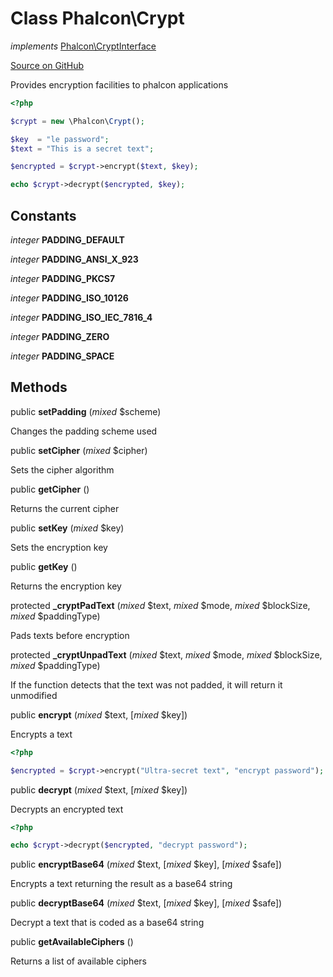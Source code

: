 # Class **Phalcon\\Crypt**

*implements* [Phalcon\CryptInterface](/en/3.1.2/api/Phalcon_CryptInterface)

<a href="https://github.com/phalcon/cphalcon/blob/master/phalcon/crypt.zep" class="btn btn-default btn-sm">Source on GitHub</a>

Provides encryption facilities to phalcon applications

```php
<?php

$crypt = new \Phalcon\Crypt();

$key  = "le password";
$text = "This is a secret text";

$encrypted = $crypt->encrypt($text, $key);

echo $crypt->decrypt($encrypted, $key);

```

## Constants
*integer* **PADDING_DEFAULT**

*integer* **PADDING_ANSI_X_923**

*integer* **PADDING_PKCS7**

*integer* **PADDING_ISO_10126**

*integer* **PADDING_ISO_IEC_7816_4**

*integer* **PADDING_ZERO**

*integer* **PADDING_SPACE**

## Methods
public  **setPadding** (*mixed* $scheme)

Changes the padding scheme used

public  **setCipher** (*mixed* $cipher)

Sets the cipher algorithm

public  **getCipher** ()

Returns the current cipher

public  **setKey** (*mixed* $key)

Sets the encryption key

public  **getKey** ()

Returns the encryption key

protected  **_cryptPadText** (*mixed* $text, *mixed* $mode, *mixed* $blockSize, *mixed* $paddingType)

Pads texts before encryption

protected  **_cryptUnpadText** (*mixed* $text, *mixed* $mode, *mixed* $blockSize, *mixed* $paddingType)

If the function detects that the text was not padded, it will return it unmodified

public  **encrypt** (*mixed* $text, [*mixed* $key])

Encrypts a text

```php
<?php

$encrypted = $crypt->encrypt("Ultra-secret text", "encrypt password");

```

public  **decrypt** (*mixed* $text, [*mixed* $key])

Decrypts an encrypted text

```php
<?php

echo $crypt->decrypt($encrypted, "decrypt password");

```

public  **encryptBase64** (*mixed* $text, [*mixed* $key], [*mixed* $safe])

Encrypts a text returning the result as a base64 string

public  **decryptBase64** (*mixed* $text, [*mixed* $key], [*mixed* $safe])

Decrypt a text that is coded as a base64 string

public  **getAvailableCiphers** ()

Returns a list of available ciphers

